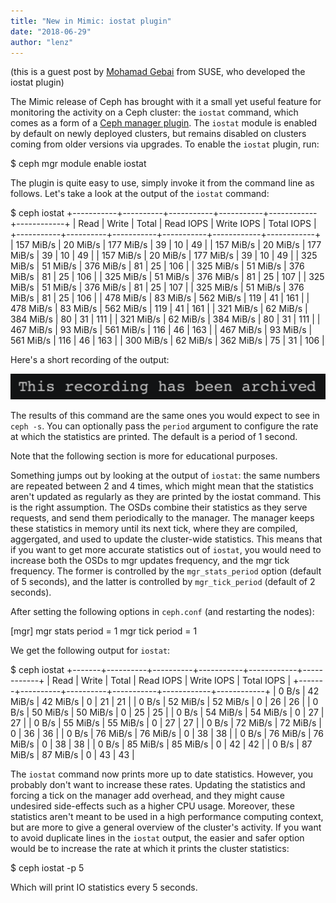 ```yaml
---
title: "New in Mimic: iostat plugin"
date: "2018-06-29"
author: "lenz"
---
```


(this is a guest post by [Mohamad Gebai](https://github.com/mogeb) from SUSE, who developed the iostat plugin)

The Mimic release of Ceph has brought with it a small yet useful feature for monitoring the activity on a Ceph cluster: the `iostat` command, which comes as a form of a [Ceph manager plugin](http://docs.ceph.com/docs/mimic/mgr/plugins/). The `iostat` module is enabled by default on newly deployed clusters, but remains disabled on clusters coming from older versions via upgrades. To enable the `iostat` plugin, run:

$ ceph mgr module enable iostat

The plugin is quite easy to use, simply invoke it from the command line as follows. Let's take a look at the output of the `iostat` command:

$ ceph iostat
+-----------+----------+-----------+-----------+------------+------------+
|      Read |    Write |     Total | Read IOPS | Write IOPS | Total IOPS |
+-----------+----------+-----------+-----------+------------+------------+
| 157 MiB/s | 20 MiB/s | 177 MiB/s |        39 |         10 |         49 |
| 157 MiB/s | 20 MiB/s | 177 MiB/s |        39 |         10 |         49 |
| 157 MiB/s | 20 MiB/s | 177 MiB/s |        39 |         10 |         49 |
| 325 MiB/s | 51 MiB/s | 376 MiB/s |        81 |         25 |        106 |
| 325 MiB/s | 51 MiB/s | 376 MiB/s |        81 |         25 |        106 |
| 325 MiB/s | 51 MiB/s | 376 MiB/s |        81 |         25 |        107 |
| 325 MiB/s | 51 MiB/s | 376 MiB/s |        81 |         25 |        107 |
| 325 MiB/s | 51 MiB/s | 376 MiB/s |        81 |         25 |        106 |
| 478 MiB/s | 83 MiB/s | 562 MiB/s |       119 |         41 |        161 |
| 478 MiB/s | 83 MiB/s | 562 MiB/s |       119 |         41 |        161 |
| 321 MiB/s | 62 MiB/s | 384 MiB/s |        80 |         31 |        111 |
| 321 MiB/s | 62 MiB/s | 384 MiB/s |        80 |         31 |        111 |
| 467 MiB/s | 93 MiB/s | 561 MiB/s |       116 |         46 |        163 |
| 467 MiB/s | 93 MiB/s | 561 MiB/s |       116 |         46 |        163 |
| 300 MiB/s | 62 MiB/s | 362 MiB/s |        75 |         31 |        106 |

Here's a short recording of the output:

[![](images/KVqTMm35o0geMG93ht4XjUWUK.png)](https://asciinema.org/a/KVqTMm35o0geMG93ht4XjUWUK)

The results of this command are the same ones you would expect to see in `ceph -s`. You can optionally pass the `period` argument to configure the rate at which the statistics are printed. The default is a period of 1 second.

Note that the following section is more for educational purposes.

Something jumps out by looking at the output of `iostat`: the same numbers are repeated between 2 and 4 times, which might mean that the statistics aren't updated as regularly as they are printed by the iostat command. This is the right assumption. The OSDs combine their statistics as they serve requests, and send them periodically to the manager. The manager keeps these statistics in memory until its next tick, where they are compiled, aggergated, and used to update the cluster-wide statistics. This means that if you want to get more accurate statistics out of `iostat`, you would need to increase both the OSDs to mgr updates frequency, and the mgr tick frequency. The former is controlled by the `mgr_stats_period` option (default of 5 seconds), and the latter is controlled by `mgr_tick_period` (default of 2 seconds).

After setting the following options in `ceph.conf` (and restarting the nodes):

\[mgr\]
mgr stats period = 1
mgr tick period = 1

We get the following output for `iostat`:

$ ceph iostat
+-------+----------+----------+-----------+------------+------------+
|  Read |    Write |    Total | Read IOPS | Write IOPS | Total IOPS |
+-------+----------+----------+-----------+------------+------------+
| 0 B/s | 42 MiB/s | 42 MiB/s |         0 |         21 |         21 |
| 0 B/s | 52 MiB/s | 52 MiB/s |         0 |         26 |         26 |
| 0 B/s | 50 MiB/s | 50 MiB/s |         0 |         25 |         25 |
| 0 B/s | 54 MiB/s | 54 MiB/s |         0 |         27 |         27 |
| 0 B/s | 55 MiB/s | 55 MiB/s |         0 |         27 |         27 |
| 0 B/s | 72 MiB/s | 72 MiB/s |         0 |         36 |         36 |
| 0 B/s | 76 MiB/s | 76 MiB/s |         0 |         38 |         38 |
| 0 B/s | 76 MiB/s | 76 MiB/s |         0 |         38 |         38 |
| 0 B/s | 85 MiB/s | 85 MiB/s |         0 |         42 |         42 |
| 0 B/s | 87 MiB/s | 87 MiB/s |         0 |         43 |         43 |

The `iostat` command now prints more up to date statistics. However, you probably don't want to increase these rates. Updating the statistics and forcing a tick on the manager add overhead, and they might cause undesired side-effects such as a higher CPU usage. Moreover, these statistics aren't meant to be used in a high performance computing context, but are more to give a general overview of the cluster's activity. If you want to avoid duplicate lines in the `iostat` output, the easier and safer option would be to increase the rate at which it prints the cluster statistics:

$ ceph iostat -p 5

Which will print IO statistics every 5 seconds.
